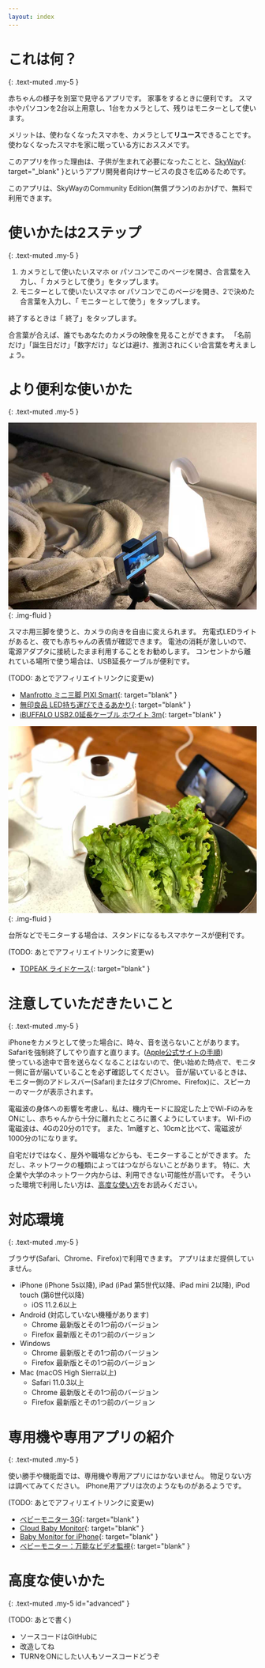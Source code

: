 ```yaml
---
layout: index
---
```

# これは何？
{: .text-muted .my-5 }

赤ちゃんの様子を別室で見守るアプリです。
家事をするときに便利です。
スマホやパソコンを2台以上用意し、1台をカメラとして、残りはモニターとして使います。

メリットは、使わなくなったスマホを、カメラとして**リユース**できることです。
使わなくなったスマホを家に眠っている方におススメです。

このアプリを作った理由は、子供が生まれて必要になったことと、[SkyWay](https://webrtc.ecl.ntt.com/){: target="_blank" }というアプリ開発者向けサービスの良さを広めるためです。

このアプリは、SkyWayのCommunity Edition(無償プラン)のおかげで、無料で利用できます。

# 使いかたは2ステップ
{: .text-muted .my-5 }

1. カメラとして使いたいスマホ or パソコンでこのページを開き、合言葉を入力し、「<span class="oi oi-video" title="video" aria-hidden="true"></span> カメラとして使う」をタップします。
2. モニターとして使いたいスマホ or パソコンでこのページを開き、2で決めた合言葉を入力し、「<span class="oi oi-monitor" title="monitor" aria-hidden="true"></span> モニターとして使う」をタップします。

終了するときは「<span class="oi oi-circle-x" title="close" aria-hidden="true"></span> 終了」をタップします。

合言葉が合えば、誰でもあなたのカメラの映像を見ることができます。
「名前だけ」「誕生日だけ」「数字だけ」などは避け、推測されにくい合言葉を考えましょう。

# より便利な使いかた
{: .text-muted .my-5 }

![camera](camera.jpg){: .img-fluid }

スマホ用三脚を使うと、カメラの向きを自由に変えられます。
充電式LEDライトがあると、夜でも赤ちゃんの表情が確認できます。
電池の消耗が激しいので、電源アダプタに接続したまま利用することをお勧めします。
コンセントから離れている場所で使う場合は、USB延長ケーブルが便利です。

(TODO: あとでアフィリエイトリンクに変更ｗ)

- [Manfrotto ミニ三脚 PIXI Smart](https://www.amazon.co.jp/dp/B0169SORBO/){: target="blank" }
- [無印良品 LED持ち運びできるあかり](https://lohaco.jp/product/9741156/){: target="blank" }
- [iBUFFALO USB2.0延長ケーブル ホワイト 3m](https://www.amazon.co.jp/dp/B007STDM2O/){: target="blank" }

![monitor](monitor.jpg){: .img-fluid }

台所などでモニターする場合は、スタンドになるもスマホケースが便利です。

(TODO: あとでアフィリエイトリンクに変更ｗ)

- [TOPEAK ライドケース](https://www.amazon.co.jp/dp/B06XCQBVYY/){: target="blank" }

# 注意していただきたいこと
{: .text-muted .my-5 }

iPhoneをカメラとして使った場合に、時々、音を送らないことがあります。
Safariを強制終了してやり直すと直ります。([Apple公式サイトの手順](https://support.apple.com/ja-jp/HT201330))    
使っている途中で音を送らなくなることはないので、使い始めた時点で、モニター側に音が届いていることを必ず確認してください。
音が届いているときは、モニター側のアドレスバー(Safari)またはタブ(Chrome、Firefox)に、スピーカーのマークが表示されます。

電磁波の身体への影響を考慮し、私は、機内モードに設定した上でWi-FiのみをONにし、赤ちゃんから十分に離れたところに置くようにしています。
Wi-Fiの電磁波は、4Gの20分の1です。
また、1m離すと、10cmと比べて、電磁波が1000分の1になります。

自宅だけではなく、屋外や職場などからも、モニターすることができます。
ただし、ネットワークの種類によってはつながらないことがあります。
特に、大企業や大学のネットワーク内からは、利用できない可能性が高いです。
そういった環境で利用したい方は、[高度な使い方](#advanced)をお読みください。

# 対応環境
{: .text-muted .my-5 }

ブラウザ(Safari、Chrome、Firefox)で利用できます。
アプリはまだ提供していません。

- iPhone (iPhone 5s以降), iPad (iPad 第5世代以降、iPad mini 2以降), iPod touch (第6世代以降)
    - iOS 11.2.6以上
- Android (対応していない機種があります)
    - Chrome 最新版とその1つ前のバージョン
    - Firefox 最新版とその1つ前のバージョン
- Windows
    - Chrome 最新版とその1つ前のバージョン
    - Firefox 最新版とその1つ前のバージョン
- Mac (macOS High Sierra以上)
    - Safari 11.0.3以上
    - Chrome 最新版とその1つ前のバージョン
    - Firefox 最新版とその1つ前のバージョン

# 専用機や専用アプリの紹介
{: .text-muted .my-5 }

使い勝手や機能面では、専用機や専用アプリにはかないません。
物足りない方は調べてみてください。
iPhone用アプリは次のようなものがあるようです。

(TODO: あとでアフィリエイトリンクに変更ｗ)

- [ベビーモニター 3G](https://itunes.apple.com/jp/app/id490077681?mt=8){: target="blank" }
- [Cloud Baby Monitor](https://itunes.apple.com/jp/app/id432791399?mt=8){: target="blank" }
- [Baby Monitor for iPhone](https://itunes.apple.com/jp/app/id882770893?mt=8){: target="blank" }
- [ベビーモニター：万能なビデオ監視](https://itunes.apple.com/jp/app/id735272656?mt=8){: target="blank" }

# 高度な使いかた
{: .text-muted .my-5 id="advanced" }

(TODO: あとで書く)

- ソースコードはGitHubに
- 改造してね
- TURNをONにしたい人もソースコードどうぞ